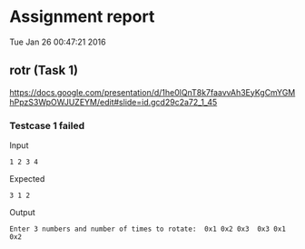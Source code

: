 # Assignment report
Tue Jan 26 00:47:21 2016
## rotr (Task 1)
https://docs.google.com/presentation/d/1he0lQnT8k7faavvAh3EyKgCmYGMhPpzS3WpOWJUZEYM/edit#slide=id.gcd29c2a72_1_45

### Testcase 1 failed
Input
```
1 2 3 4
```


Expected
```
3 1 2
```


Output
```
Enter 3 numbers and number of times to rotate:  0x1 0x2 0x3  0x3 0x1 0x2  
```

